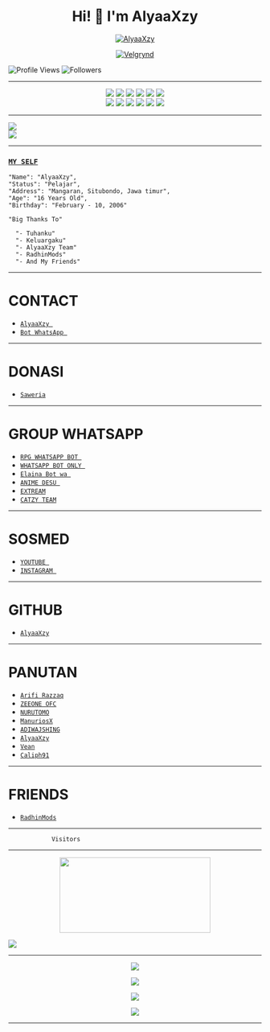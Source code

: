 <h1 align="center">Hi! 👋 I'm AlyaaXzy</h1>

<p align="center">
  <a href="https://ibb.co/QQX130c"><img src="http://readme-typing-svg.herokuapp.com?color=1C71FA&center=true&vCenter=true&multiline=false&lines=I'Am+AlyaaXzy+?+From+Indonesia.;I'am+Not+Programmer." alt="AlyaaXzy">
</p>

<p align="center">
  <a href="https://ibb.co/QQX130c"><img src="https://i.ibb.co/tK3WTRh/FB-IMG-1619342660961.jpg" alt="Velgrynd"></a>
</p>

<p align="left">
  <img src="https://komarev.com/ghpvc/?username=AlyaaXzy&color=blue&style=flat-square&label=Profile+Views" alt="Profile Views" /> <img src="https://img.shields.io/github/followers/AlyaaXzy?label=Followers" style=" float:left, margin-right:10px" alt="Followers" />
</p>


___
<p align="center">
  <img src="https://img.shields.io/badge/-JavaScript-black?style=flat-square&logo=javascript" />
  <img src="https://img.shields.io/badge/-Node.js-black?style=flat-square&logo=Node.js" />
  <img src="https://img.shields.io/badge/-HTML5-black?style=flat-square&logo=html5&logoColor=e34f26" />
  <img src="https://img.shields.io/badge/-CSS3-black?style=flat-square&logo=css3&logoColor=1572b6" />
  <img src="https://img.shields.io/badge/-Git-black?style=flat-square&logo=git" />
  <img src="https://img.shields.io/badge/-GitHub-black?style=flat-square&logo=github" /> <br>
  <img src="https://img.shields.io/badge/-Python-black?style=flat-square&logo=python" />
  <img src="https://img.shields.io/badge/-React-black?style=flat-square&logo=react" />
  <img src="https://img.shields.io/badge/-Redux-black?style=flat-square&logo=redux" />
  <img src="https://img.shields.io/badge/-Windows-black?style=flat-square&logo=windows" />
  <img src="https://img.shields.io/badge/-VS_Code-black?style=flat-square&logo=visual-studio-code" />
  <img src="https://img.shields.io/badge/-SQLite3-black?style=flat-square&logo=sqlite" />
</p>

___
<a href="https://youtu.be/S0UaWdAbfT8"><img src="https://img.shields.io/badge/YouTube-YT AlyaaXzy ?-ff0000?style=for-the-badge&logo=youtube&logoColor=ff0000&link=" /><br>
<a href=""><img src="https://img.shields.io/youtube/channel/subscribers/UCw78OZWMeMYjMdOP1oYv6XA?style=social" /> <br>
</p>

___
### [`MY SELF`](https://instagram.com/AlyaaXzy_/)
```
"Name": "AlyaaXzy",
"Status": "Pelajar",
"Address": "Mangaran, Situbondo, Jawa timur",
"Age": "16 Years Old",
"Birthday": "February - 10, 2006"
   
"Big Thanks To"

  "- Tuhanku"
  "- Keluargaku"
  "- AlyaaXzy Team"
  "- RadhinMods"
  "- And My Friends"
```
___


# CONTACT

* [ `AlyaaXzy `](https://wa.me/6289505165400) 
* [ `Bot WhatsApp `](https://wa.me/6285730903853) 

___
# DONASI

* [ ` Saweria ` ](https://saweria.co/AlyaaXzy) 

___
# GROUP WHATSAPP

* [ `RPG WHATSAPP BOT ` ](https://chat.whatsapp.com/GjorbJLSWDX3kJPFYS8I75) 
* [ `WHATSAPP BOT ONLY `](https://chat.whatsapp.com/JzK1WlO0KXA7reyNXhqXJS) 
* [ `Elaina Bot wa `](https://chat.whatsapp.com/HJ9pD2XJ8vq7whuAYOvT1Y) 
* [ `ANIME DESU `](https://chat.whatsapp.com/FhRVp9FkBQsJD1XX6VphZn) 
* [ ` EXTREAM `](https://chat.whatsapp.com/EyOOD9X6mInFKHlUUUwFd7) 
* [ ` CATZY TEAM ` ](https://chat.whatsapp.com/JQ17aqI3rXq2LVPiLvAJm1) 

___

# SOSMED

* [ `YOUTUBE `](https://youtube.com/channel/UCDUyjUl51tp01m65XPie_MA) 
* [ `INSTAGRAM `](https://instagram.com/AlyaaXzy_) 

___

# GITHUB

* [ ` AlyaaXzy ` ](https://github.com/AlyaaXzy) 

___
# PANUTAN

* [ ` Arifi Razzaq ` ](https://github.com/Arifirazzaq2001) 
* [ ` ZEEONE OFC ` ](https://github.com/zeeoneofc) 
* [ ` NURUTOMO ` ](https://github.com/Nurutomo) 
* [ ` ManuriosX ` ](https://github.com/ManuriosX) 
* [ ` ADIWAJSHING ` ](https://github.com/adiwajshing) 
* [ ` AlyaaXzy ` ](https://github.com/AlyaaXd)
* [ ` Vean ` ](https://github.com/Veanyxz)
* [ ` Caliph91 ` ](https://github.com/Caliph91) 

___

# FRIENDS

* [ ` RadhinMods ` ](https://github.com/RadhinMods)




___
```
            Visitors
```
___
<p align="center">
   <img width="300" height="150" src="https://camo.githubusercontent.com/db45054d90ef8099ce0235c82592c406dba0adcda421f8a84f162b58bab5d3e0/68747470733a2f2f636f756e742e6765746c6f6c692e636f6d2f6765742f406e6f627579616b693f7468656d653d67656c626f6f72752d68" />

 <a href="https://github.com/AlyaaXd"><img src="https://cardivo.vercel.app/api?name=AlyaaXzy&description=Hi,%20i%27m%20AlyaaXzy%20?%20and%20i%27m%20just%20a%20newbie%20programmer%20Nice%20to%20meet%20you%20👋&image=https://i.ibb.co/tK3WTRh/FB-IMG-1619342660961.jpgn=%23eaeaea" /><a>
</p>

___
<p align="center">
  <a href="https://github.com/AlyaaXd"><img src="https://github-readme-stats.vercel.app/api?username=AlyaaXzy&theme=tokyonight&show_icons=true" /></a>
</p>

<p align="center">
  <a href="https://github.com/AlyaaXd"><img src="https://github-readme-streak-stats.herokuapp.com?user=AlyaaXzy&theme=tokyonight&hide_border=false&properties=background&border=%239611C5FF" /><a>
</p>
  
<p align="center">
  <a href="https://github.com/AlyaaXd"><img src="https://github-readme-stats.vercel.app/api/top-langs?username=AlyaaXzy&theme=tokyonight&layout=compact" /></a>
</p>
  
<p align="center">
  <a href="https://github.com/AlyaaXd"><img src="https://github-profile-trophy.vercel.app/?username=AlyaaXzy&theme=radical&margin-w=20&no-bg=true&no-frame=false" /><a>
</p>
    
___
